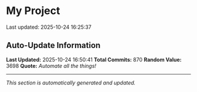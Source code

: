 # My Project


Last updated: 2025-10-24 16:25:37













































































































































































































































































































































































































































































































































































































































































































































































































































































































































































































































































































































































































































































































## Auto-Update Information

**Last Updated:** 2025-10-24 16:50:41
**Total Commits:** 870
**Random Value:** 3698
**Quote:** _Automate all the things!_

---
_This section is automatically generated and updated._